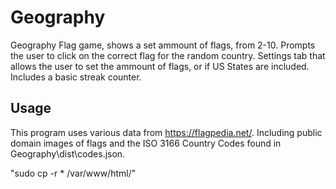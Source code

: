 # Geography
Geography Flag game, shows a set ammount of flags, from 2-10. Prompts the user to click on the correct flag for the random country.
Settings tab that allows the user to set the ammount of flags, or if US States are included. Includes a basic streak counter.


## Usage

This program uses various data from https://flagpedia.net/. Including public domain images of flags and the ISO 3166 Country Codes found in Geography\dist\codes.json.

"sudo cp -r * /var/www/html/"

